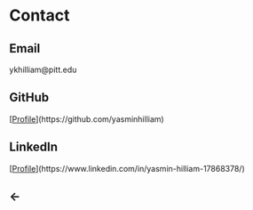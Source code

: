 <h1>Contact</h1>

<h2>Email</h2>
ykhilliam@pitt.edu

<h2>GitHub</h2>
[<u>Profile</u>](https://github.com/yasminhilliam)

<h2>LinkedIn</h2>
[<u>Profile</u>](https://www.linkedin.com/in/yasmin-hilliam-17868378/)

<h2>
  <ahref="./">&larr;</a>
</h2>
